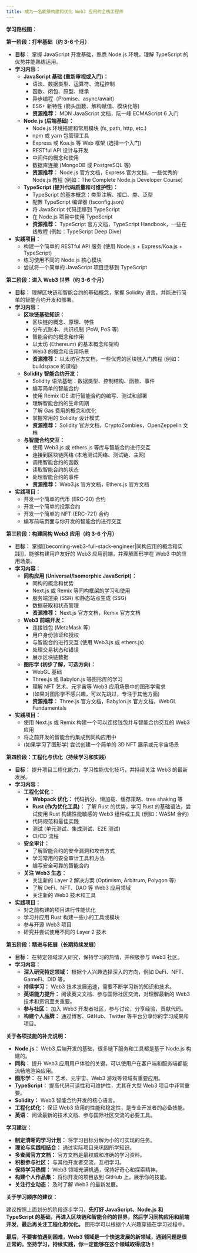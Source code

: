 ```yaml
---
title: 成为一名能够构建和优化 Web3 应用的全栈工程师
---
```

**学习路线图：**

**第一阶段：打牢基础（约 3-6 个月）**

* **目标：** 掌握 JavaScript 开发基础，熟悉 Node.js 环境，理解 TypeScript 的优势并能熟练运用。
* **学习内容：**
    * **JavaScript 基础 (重新审视或入门)：**
        * 语法、数据类型、运算符、流程控制
        * 函数、闭包、原型、继承
        * 异步编程（Promise、async/await）
        * ES6+ 新特性 (箭头函数、解构赋值、模块化等)
        * **资源推荐：** MDN JavaScript 文档，阮一峰 ECMAScript 6 入门
    * **Node.js (后端基础)：**
        * Node.js 环境搭建和常用模块 (fs, path, http, etc.)
        * npm 或 yarn 包管理工具
        * Express 或 Koa.js 等 Web 框架 (选择一个入门)
        * RESTful API 设计与开发
        * 中间件的概念和使用
        * 数据库连接 (MongoDB 或 PostgreSQL 等)
        * **资源推荐：** Node.js 官方文档，Express 官方文档，一些优秀的 Node.js 教程 (例如：The Complete Node.js Developer Course)
    * **TypeScript (提升代码质量和可维护性)：**
        * TypeScript 的基本概念：类型注解、接口、类、泛型
        * 配置 TypeScript 编译器 (tsconfig.json)
        * 将 JavaScript 代码迁移到 TypeScript
        * 在 Node.js 项目中使用 TypeScript
        * **资源推荐：** TypeScript 官方文档，TypeScript Handbook，一些在线教程 (例如：TypeScript Deep Dive)
* **实践项目：**
    * 构建一个简单的 RESTful API 服务 (使用 Node.js + Express/Koa.js + TypeScript)
    * 练习使用不同的 Node.js 核心模块
    * 尝试将一个简单的 JavaScript 项目迁移到 TypeScript

**第二阶段：进入 Web3 世界（约 3-6 个月）**

* **目标：** 理解区块链和智能合约的基础概念，掌握 Solidity 语言，并能进行简单的智能合约开发和部署。
* **学习内容：**
    * **区块链基础知识：**
        * 区块链的概念、原理、特性
        * 分布式账本、共识机制 (PoW, PoS 等)
        * 智能合约的概念和作用
        * 以太坊 (Ethereum) 的基本概念和架构
        * Web3 的概念和应用场景
        * **资源推荐：**  以太坊官方文档，一些优秀的区块链入门教程 (例如：buildspace 的课程)
    * **Solidity 智能合约开发：**
        * Solidity 语法基础：数据类型、控制结构、函数、事件
        * 编写简单的智能合约
        * 使用 Remix IDE 进行智能合约的编写、测试和部署
        * 理解智能合约的生命周期
        * 了解 Gas 费用的概念和优化
        * 掌握常用的 Solidity 设计模式
        * **资源推荐：** Solidity 官方文档，CryptoZombies，OpenZeppelin 文档
    * **与智能合约交互：**
        * 使用 Web3.js 或 ethers.js 等库与智能合约进行交互
        * 连接到区块链网络 (本地测试网络、测试链、主网)
        * 调用智能合约的函数
        * 读取智能合约的状态
        * 处理智能合约的事件
        * **资源推荐：** Web3.js 官方文档，Ethers.js 官方文档
* **实践项目：**
    * 开发一个简单的代币 (ERC-20) 合约
    * 开发一个简单的投票合约
    * 开发一个简单的 NFT (ERC-721) 合约
    * 编写前端页面与你开发的智能合约进行交互

**第三阶段：构建同构 Web3 应用（约 3-6 个月）**

* **目标：** 掌握[[becoming-web3-full-stack-engineer|同构应用的概念和实践]]，能够构建用户友好的 Web3 应用前端，并理解图形学在 Web3 中的应用场景。
* **学习内容：**
    * **同构应用 (Universal/Isomorphic JavaScript)：**
        * 同构的概念和优势
        * Next.js 或 Remix 等同构框架的学习和使用
        * 服务端渲染 (SSR) 和静态站点生成 (SSG)
        * 数据获取和状态管理
        * **资源推荐：** Next.js 官方文档，Remix 官方文档
    * **Web3 前端开发：**
        * 连接钱包 (MetaMask 等)
        * 用户身份验证和授权
        * 与智能合约进行交互 (使用 Web3.js 或 ethers.js)
        * 处理交易状态和错误
        * 展示区块链数据
    * **图形学 (初步了解，可选方向)：**
        * WebGL 基础
        * Three.js 或 Babylon.js 等图形库的学习
        * 理解 NFT 艺术、元宇宙等 Web3 应用场景中的图形学需求
        * (如果对图形学不感兴趣，可以先跳过，专注于其他方面)
        * **资源推荐：** Three.js 官方文档，Babylon.js 官方文档，WebGL Fundamentals
* **实践项目：**
    * 使用 Next.js 或 Remix 构建一个可以连接钱包并与智能合约交互的 Web3 应用
    * 将之前开发的智能合约集成到同构应用中
    * (如果学习了图形学) 尝试创建一个简单的 3D NFT 展示或元宇宙场景

**第四阶段：工程化与优化（持续学习和实践）**

* **目标：** 提升项目工程化能力，学习性能优化技巧，并持续关注 Web3 的最新发展。
* **学习内容：**
    * **工程化优化：**
        * **Webpack 优化：** 代码拆分、懒加载、缓存策略、tree shaking 等
        * **Rust (作为优化工具)：**  了解 Rust 的优势，学习 Rust 的基础语法，尝试使用 Rust 构建性能敏感的 Web3 组件或工具 (例如：WASM 合约)
        * 代码规范和最佳实践
        * 测试 (单元测试、集成测试、E2E 测试)
        * CI/CD 流程
    * **安全审计：**
        * 了解智能合约的安全漏洞和攻击方式
        * 学习常用的安全审计工具和方法
        * 编写安全可靠的智能合约
    * **关注 Web3 生态：**
        * 关注新的 Layer 2 解决方案 (Optimism, Arbitrum, Polygon 等)
        * 了解 DeFi、NFT、DAO 等 Web3 应用领域
        * 关注新的 Web3 技术和工具
* **实践项目：**
    * 对之前构建的项目进行性能优化
    * 学习并应用 Rust 构建一些小的工具或模块
    * 参与开源 Web3 项目
    * 研究并尝试使用不同的 Layer 2 技术

**第五阶段：精进与拓展（长期持续发展）**

* **目标：**  在特定领域深入研究，保持学习的热情，并积极参与 Web3 社区。
* **学习内容：**
    * **深入研究特定领域：**  根据个人兴趣选择深入的方向，例如 DeFi、NFT、GameFi、DID 等。
    * **持续学习：**  Web3 技术发展迅速，需要不断学习新的知识和技术。
    * **英语能力提升：**  阅读英文文档、参与国际社区交流，对理解最新的 Web3 技术和资讯至关重要。
    * **参与社区：**  加入 Web3 开发者社区，参与讨论，分享经验，贡献代码。
    * **构建个人品牌：**  通过博客、GitHub、Twitter 等平台分享你的学习成果和项目。

**关于各项技能的补充说明：**

* **Node.js：**  Web3 后端开发的基础，很多链下服务和工具都是基于 Node.js 构建的。
* **同构：**  提升 Web3 应用用户体验的关键，可以使用户在客户端和服务端都能流畅地渲染应用。
* **图形学：**  在 NFT 艺术、元宇宙、Web3 游戏等领域有重要应用。
* **TypeScript：**  提高代码可读性和可维护性，尤其在大型 Web3 项目中非常重要。
* **Solidity：**  Web3 智能合约开发的核心语言。
* **工程化优化：**  保证 Web3 应用的性能和稳定性，是专业开发者的必备技能。
* **英语：**  阅读最新的技术文档、参与国际社区交流的必要工具。

**学习建议：**

* **制定清晰的学习计划：**  将学习目标分解为小的可实现的任务。
* **理论与实践相结合：**  通过实际项目来巩固所学知识。
* **多查阅官方文档：**  官方文档是最权威和准确的学习资料。
* **积极参与社区：**  与其他开发者交流，互相学习。
* **保持学习热情：**  Web3 领域充满机遇，保持好奇心和探索精神。
* **构建个人作品集：**  将你开发的项目放到 GitHub 上，展示你的技能。
* **关注行业动态：**  及时了解 Web3 的最新发展。

**关于学习顺序的建议：**

建议按照上面划分的阶段逐步学习，**先打好 JavaScript、Node.js 和 TypeScript 的基础，再进入区块链和智能合约的世界，然后学习同构应用和前端开发，最后再关注工程化和优化。**  图形学可以根据个人兴趣穿插在学习过程中。

**最后，不要害怕遇到困难，Web3 领域是一个快速发展的新领域，遇到问题是很正常的。坚持学习，持续实践，你一定能够在这个领域取得成功！**
